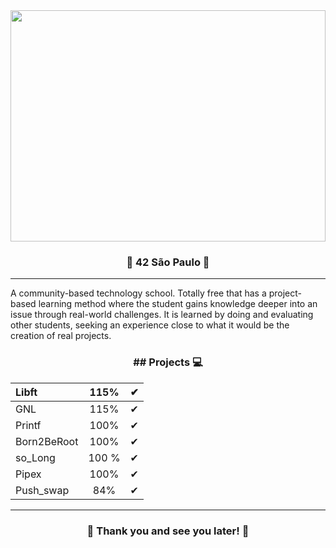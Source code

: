 
<div class="container">
    <img src="https://casa.abril.com.br/wp-content/uploads/2020/02/9-escola-42-superlimao.jpg?quality=95&strip=info&w=919" width="100%" height="370" />
</div>


<h3 align="center">
&#127756; 42 São Paulo &#127756;
</h3>

---

A community-based technology school. Totally free that has a project-based learning method where the student gains knowledge
deeper into an issue through real-world challenges. It is learned by doing and evaluating other students, seeking an experience close to what it would be
the creation of real projects.

<h3 align="center">
## Projects &#128187;
</h3>

Libft   |  115%  |&#10004;
:-------| :-----:| ------:
GNL     |  115%  | &#10004;
Printf  |  100%  | &#10004;
Born2BeRoot| 100%| &#10004;
so_Long| 100 %| &#10004;
Pipex | 100% | &#10004;
Push_swap | 84% | &#10004;

---
 <h3 align="center">
&#127756; Thank you and see you later!  &#127756;
</h3>


